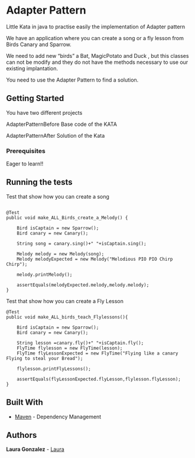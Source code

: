  # Adapter Pattern 

Little Kata in java to practise easily the implementation of Adapter pattern

We have an application where you can create a song or a fly lesson from Birds Canary and Sparrow. 

We need to add new “birds” a Bat, MagicPotato and Duck , but this classes can not be modify and they do not have the methods necessary to use our existing implantation.

You need to use the Adapter Pattern to find a solution.

## Getting Started

You have two different projects

AdapterPatternBefore Base code of the KATA

AdapterPatternAfter  Solution of the Kata

### Prerequisites

Eager to learn!!

## Running the tests

Test that show how you can create a song

```[java]

@Test
public void make_ALL_Birds_create_a_Melody() {

    Bird isCaptain = new Sparrow();
    Bird canary = new Canary();

    String song = canary.sing()+" "+isCaptain.sing();

    Melody melody = new Melody(song);
    Melody melodyExpected = new Melody("Melodious PIO PIO Chirp Chirp");

    melody.printMelody();

    assertEquals(melodyExpected.melody,melody.melody);
}

```

Test that show how you can create a Fly Lesson

```[java]
@Test
public void make_ALL_birds_teach_Flylessons(){

    Bird isCaptain = new Sparrow();
    Bird canary = new Canary();

    String lesson =canary.fly()+" "+isCaptain.fly();
    FlyTime flylesson = new FlyTime(lesson);
    FlyTime flyLessonExpected = new FlyTime("Flying like a canary Flying to steal your Bread");

    flylesson.printFlyLessons();

    assertEquals(flyLessonExpected.flyLesson,flylesson.flyLesson);
}

```


## Built With

* [Maven](https://maven.apache.org/) - Dependency Management


## Authors

 **Laura Gonzalez** - [Laura](https://github.com/Lauragonfer)

